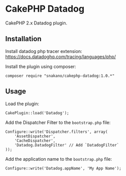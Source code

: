 # CakePHP Datadog

CakePHP 2.x Datadog plugin.

## Installation

Install datadog php tracer extension:
https://docs.datadoghq.com/tracing/languages/php/

Install the plugin using composer:
```
composer require "snakano/cakephp-datadog:1.0.*"
```

## Usage

Load the plugin:
```
CakePlugin::load('Datadog');
```

Add the Dispatcher Filter to the `bootstrap.php` file:
```
Configure::write('Dispatcher.filters', array(
    'AssetDispatcher',
    'CacheDispatcher',
    'Datadog.DatadogFilter' // Add `DatadogFilter`
));
```

Add the application name to the `bootstrap.php` file:
```
Configure::write('Datadog.appName', 'My App Name');
```
